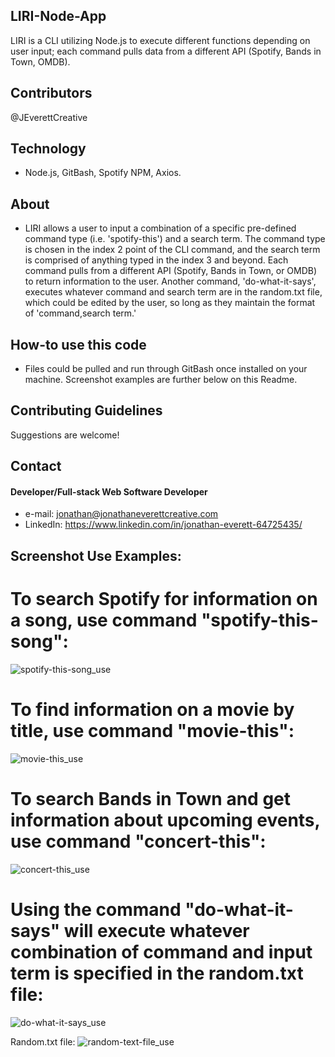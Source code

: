 ## LIRI-Node-App
LIRI is a CLI utilizing Node.js to execute different functions depending on user input; each command pulls data from a different API (Spotify, Bands in Town, OMDB).

## Contributors
@JEverettCreative

## Technology
* Node.js, GitBash, Spotify NPM, Axios. 

## About
* LIRI allows a user to input a combination of a specific pre-defined command type (i.e. 'spotify-this') and a search term. The command type is chosen in the index 2 point of the CLI command, and the search term is comprised of anything typed in the index 3 and beyond. Each command pulls from a different API (Spotify, Bands in Town, or OMDB) to return information to the user. Another command, 'do-what-it-says', executes whatever command and search term are in the random.txt file, which could be edited by the user, so long as they maintain the format of 'command,search term.'  

## How-to use this code
* Files could be pulled and run through GitBash once installed on your machine. Screenshot examples are further below on this Readme.

## Contributing Guidelines
Suggestions are welcome!

## Contact
#### Developer/Full-stack Web Software Developer
* e-mail: jonathan@jonathaneverettcreative.com
* LinkedIn: https://www.linkedin.com/in/jonathan-everett-64725435/

## Screenshot Use Examples:
# To search Spotify for information on a song, use command "spotify-this-song":
![spotify-this-song_use](https://user-images.githubusercontent.com/45632983/55364931-298f3200-54a8-11e9-9476-0b968235fb2d.png)

# To find information on a movie by title, use command "movie-this":
![movie-this_use](https://user-images.githubusercontent.com/45632983/55365005-7a068f80-54a8-11e9-98d5-f9e1d79e0328.png)

# To search Bands in Town and get information about upcoming events, use command "concert-this":
![concert-this_use](https://user-images.githubusercontent.com/45632983/55365138-f13c2380-54a8-11e9-837d-9b5ff171ba35.png)

# Using the command "do-what-it-says" will execute whatever combination of command and input term is specified in the random.txt file:
![do-what-it-says_use](https://user-images.githubusercontent.com/45632983/55365208-49732580-54a9-11e9-9ac4-4573e6c7736c.png)

Random.txt file:
![random-text-file_use](https://user-images.githubusercontent.com/45632983/55365283-8fc88480-54a9-11e9-8fc3-a2595e756fe2.png)
